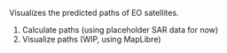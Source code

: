 Visualizes the predicted paths of EO satellites.

1. Calculate paths (using placeholder SAR data for now)
2. Visualize paths (WIP, using MapLibre)
